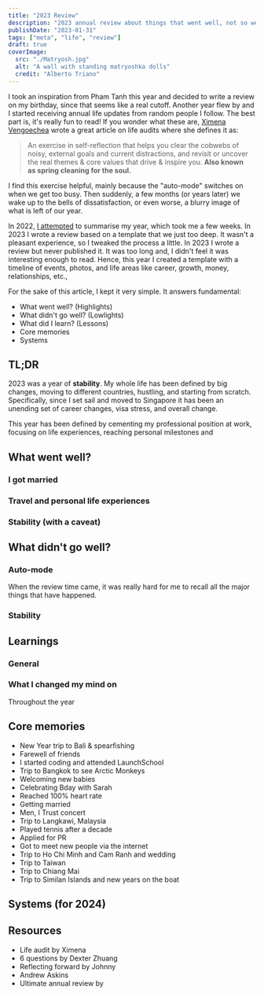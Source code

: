 ```yaml
---
title: "2023 Review"
description: "2023 annual review about things that went well, not so well, experiences and learnings throughout the year."
publishDate: "2023-01-31"
tags: ["meta", "life", "review"]
draft: true
coverImage:
  src: "./Matryosh.jpg"
  alt: "A wall with standing matryoshka dolls"
  credit: "Alberto Triano"
---
```


I took an inspiration from Pham Tanh this year and decided to write a review on my birthday, since that seems like a real cutoff. Another year flew by and I started receiving annual life updates from random people I follow. The best part is, it's really fun to read! If you wonder what these are, [Ximena Vengoechea](https://www.ximenavengoechea.com/) wrote a great article on life audits where she defines it as:

> An exercise in self-reflection that helps you clear the cobwebs of noisy, external goals and current distractions, and revisit or uncover the real themes & core values that drive & inspire you. **Also known as spring cleaning for the soul.**

I find this exercise helpful, mainly because the "auto-mode" switches on when we get too busy. Then suddenly, a few months (or years later) we wake up to the bells of dissatisfaction, or even worse, a blurry image of what is left of our year.

In 2022, [I attempted](/annual-review-2021) to summarise my year, which took me a few weeks. In 2023 I wrote a review based on a template that we just too deep. It wasn't a pleasant experience, so I tweaked the process a little. In 2023 I wrote a review but never published it. It was too long and, I didn't feel it was interesting enough to read. Hence, this year I created a template with a timeline of events, photos, and life areas like career, growth, money, relationships, etc.,

For the sake of this article, I kept it very simple. It answers fundamental:

- What went well? (Highlights)
- What didn't go well? (Lowlights)
- What did I learn? (Lessons)
- Core memories
- Systems

## TL;DR

2023 was a year of **stability**. My whole life has been defined by big changes, moving to different countries, hustling, and starting from scratch. Specifically, since I set sail and moved to Singapore it has been an unending set of career changes, visa stress, and overall change.

This year has been defined by cementing my professional position at work, focusing on life experiences, reaching personal milestones and

## What went well?

### I got married

### Travel and personal life experiences

### Stability (with a caveat)

## What didn't go well?

### Auto-mode

When the review time came, it was really hard for me to recall all the major things that have happened.

### Stability

###

## Learnings

### General

### What I changed my mind on

Throughout the year

## Core memories

- New Year trip to Bali & spearfishing
- Farewell of friends
- I started coding and attended LaunchSchool
- Trip to Bangkok to see Arctic Monkeys
- Welcoming new babies
- Celebrating Bday with Sarah
- Reached 100% heart rate
- Getting married
- Men, I Trust concert
- Trip to Langkawi, Malaysia
- Played tennis after a decade
- Applied for PR
- Got to meet new people via the internet
- Trip to Ho Chi Minh and Cam Ranh and wedding
- Trip to Taiwan
- Trip to Chiang Mai
- Trip to Similan Islands and new years on the boat

## Systems (for 2024)

## Resources

- Life audit by Ximena
- 6 questions by Dexter Zhuang
- Reflecting forward by Johnny
- Andrew Askins
- Ultimate annual review by
